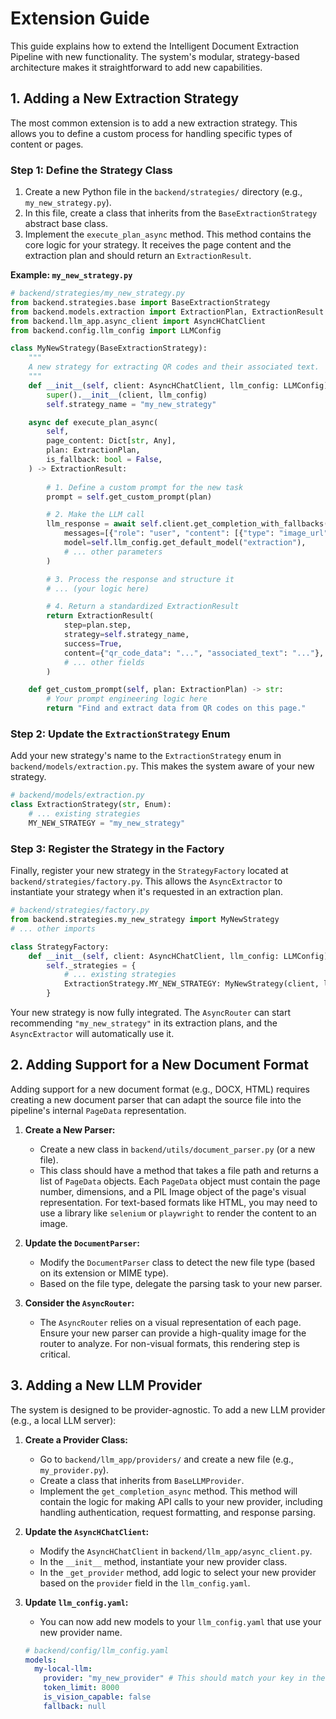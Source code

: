 # Extension Guide

This guide explains how to extend the Intelligent Document Extraction Pipeline with new functionality. The system's modular, strategy-based architecture makes it straightforward to add new capabilities.

## 1. Adding a New Extraction Strategy

The most common extension is to add a new extraction strategy. This allows you to define a custom process for handling specific types of content or pages.

### Step 1: Define the Strategy Class

1.  Create a new Python file in the `backend/strategies/` directory (e.g., `my_new_strategy.py`).
2.  In this file, create a class that inherits from the `BaseExtractionStrategy` abstract base class.
3.  Implement the `execute_plan_async` method. This method contains the core logic for your strategy. It receives the page content and the extraction plan and should return an `ExtractionResult`.

**Example: `my_new_strategy.py`**

```python
# backend/strategies/my_new_strategy.py
from backend.strategies.base import BaseExtractionStrategy
from backend.models.extraction import ExtractionPlan, ExtractionResult
from backend.llm_app.async_client import AsyncHChatClient
from backend.config.llm_config import LLMConfig

class MyNewStrategy(BaseExtractionStrategy):
    """
    A new strategy for extracting QR codes and their associated text.
    """
    def __init__(self, client: AsyncHChatClient, llm_config: LLMConfig):
        super().__init__(client, llm_config)
        self.strategy_name = "my_new_strategy"

    async def execute_plan_async(
        self,
        page_content: Dict[str, Any],
        plan: ExtractionPlan,
        is_fallback: bool = False,
    ) -> ExtractionResult:
        
        # 1. Define a custom prompt for the new task
        prompt = self.get_custom_prompt(plan)

        # 2. Make the LLM call
        llm_response = await self.client.get_completion_with_fallbacks(
            messages=[{"role": "user", "content": [{"type": "image_url", ...}, {"type": "text", "text": prompt}]}],
            model=self.llm_config.get_default_model("extraction"),
            # ... other parameters
        )

        # 3. Process the response and structure it
        # ... (your logic here)

        # 4. Return a standardized ExtractionResult
        return ExtractionResult(
            step=plan.step,
            strategy=self.strategy_name,
            success=True,
            content={"qr_code_data": "...", "associated_text": "..."},
            # ... other fields
        )

    def get_custom_prompt(self, plan: ExtractionPlan) -> str:
        # Your prompt engineering logic here
        return "Find and extract data from QR codes on this page."
```

### Step 2: Update the `ExtractionStrategy` Enum

Add your new strategy's name to the `ExtractionStrategy` enum in `backend/models/extraction.py`. This makes the system aware of your new strategy.

```python
# backend/models/extraction.py
class ExtractionStrategy(str, Enum):
    # ... existing strategies
    MY_NEW_STRATEGY = "my_new_strategy"
```

### Step 3: Register the Strategy in the Factory

Finally, register your new strategy in the `StrategyFactory` located at `backend/strategies/factory.py`. This allows the `AsyncExtractor` to instantiate your strategy when it's requested in an extraction plan.

```python
# backend/strategies/factory.py
from backend.strategies.my_new_strategy import MyNewStrategy
# ... other imports

class StrategyFactory:
    def __init__(self, client: AsyncHChatClient, llm_config: LLMConfig):
        self._strategies = {
            # ... existing strategies
            ExtractionStrategy.MY_NEW_STRATEGY: MyNewStrategy(client, llm_config),
        }
```

Your new strategy is now fully integrated. The `AsyncRouter` can start recommending `"my_new_strategy"` in its extraction plans, and the `AsyncExtractor` will automatically use it.

## 2. Adding Support for a New Document Format

Adding support for a new document format (e.g., DOCX, HTML) requires creating a new document parser that can adapt the source file into the pipeline's internal `PageData` representation.

1.  **Create a New Parser:**
    - Create a new class in `backend/utils/document_parser.py` (or a new file).
    - This class should have a method that takes a file path and returns a list of `PageData` objects. Each `PageData` object must contain the page number, dimensions, and a PIL Image object of the page's visual representation. For text-based formats like HTML, you may need to use a library like `selenium` or `playwright` to render the content to an image.

2.  **Update the `DocumentParser`:**
    - Modify the `DocumentParser` class to detect the new file type (based on its extension or MIME type).
    - Based on the file type, delegate the parsing task to your new parser.

3.  **Consider the `AsyncRouter`:**
    - The `AsyncRouter` relies on a visual representation of each page. Ensure your new parser can provide a high-quality image for the router to analyze. For non-visual formats, this rendering step is critical.

## 3. Adding a New LLM Provider

The system is designed to be provider-agnostic. To add a new LLM provider (e.g., a local LLM server):

1.  **Create a Provider Class:**
    - Go to `backend/llm_app/providers/` and create a new file (e.g., `my_provider.py`).
    - Create a class that inherits from `BaseLLMProvider`.
    - Implement the `get_completion_async` method. This method will contain the logic for making API calls to your new provider, including handling authentication, request formatting, and response parsing.

2.  **Update the `AsyncHChatClient`:**
    - Modify the `AsyncHChatClient` in `backend/llm_app/async_client.py`.
    - In the `__init__` method, instantiate your new provider class.
    - In the `_get_provider` method, add logic to select your new provider based on the `provider` field in the `llm_config.yaml`.

3.  **Update `llm_config.yaml`:**
    - You can now add new models to your `llm_config.yaml` that use your new provider name.

    ```yaml
    # backend/config/llm_config.yaml
    models:
      my-local-llm:
        provider: "my_new_provider" # This should match your key in the client
        token_limit: 8000
        is_vision_capable: false
        fallback: null
    ```